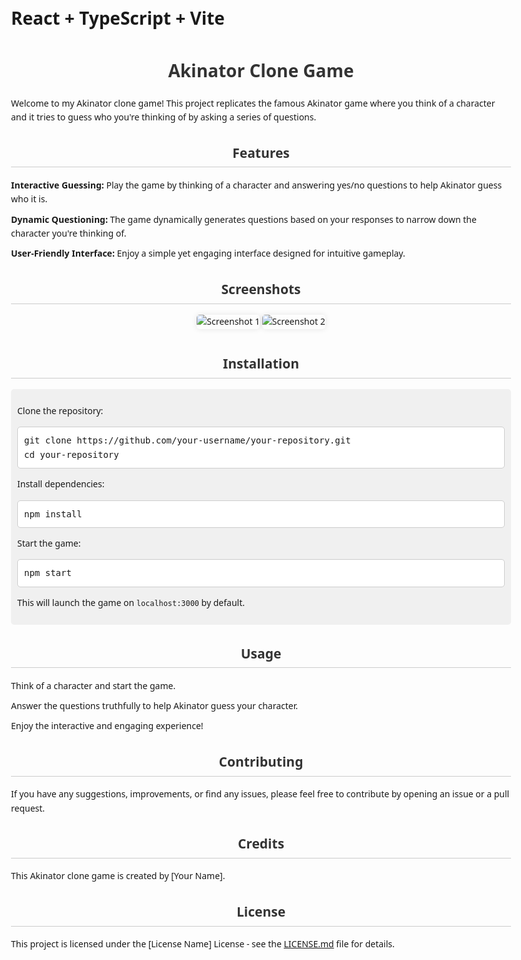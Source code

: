 # React + TypeScript + Vite

<!DOCTYPE html>
<html lang="en">
<head>
<meta charset="UTF-8">
<meta name="viewport" content="width=device-width, initial-scale=1.0">
</head>
<body style="font-family: 'Segoe UI', Tahoma, Geneva, Verdana, sans-serif; line-height: 1.6; margin: 20px; max-width: 800px; margin-left: auto; margin-right: auto;">

<h1 style="color: #333; text-align: center;">Akinator Clone Game</h1>

<p style="margin-bottom: 20px;">Welcome to my Akinator clone game! This project replicates the famous Akinator game where you think of a character and it tries to guess who you're thinking of by asking a series of questions.</p>

<h2 style="color: #333; text-align: center; border-bottom: 1px solid #ccc; padding-bottom: 5px;">Features</h2>

<ul style="list-style-type: none; padding: 0;">
  <li style="margin-bottom: 10px;"><strong>Interactive Guessing:</strong> Play the game by thinking of a character and answering yes/no questions to help Akinator guess who it is.</li>
  <li style="margin-bottom: 10px;"><strong>Dynamic Questioning:</strong> The game dynamically generates questions based on your responses to narrow down the character you're thinking of.</li>
  <li style="margin-bottom: 10px;"><strong>User-Friendly Interface:</strong> Enjoy a simple yet engaging interface designed for intuitive gameplay.</li>
</ul>

<h2 style="color: #333; text-align: center; border-bottom: 1px solid #ccc; padding-bottom: 5px;">Screenshots</h2>

<div style="text-align: center;">
  <img src="screenshot1.png" alt="Screenshot 1" style="max-width: 100%; border-radius: 5px; box-shadow: 0 0 10px rgba(0, 0, 0, 0.1); margin-bottom: 10px;">
  <img src="screenshot2.png" alt="Screenshot 2" style="max-width: 100%; border-radius: 5px; box-shadow: 0 0 10px rgba(0, 0, 0, 0.1);">
</div>

<h2 style="color: #333; text-align: center; border-bottom: 1px solid #ccc; padding-bottom: 5px;">Installation</h2>

<div style="background-color: #f0f0f0; padding: 10px; border-radius: 5px;">
  <p>Clone the repository:</p>
  <pre style="background-color: #fff; padding: 10px; border: 1px solid #ccc; border-radius: 5px;">git clone https://github.com/your-username/your-repository.git<br>cd your-repository</pre>
  
  <p>Install dependencies:</p>
  <pre style="background-color: #fff; padding: 10px; border: 1px solid #ccc; border-radius: 5px;">npm install</pre>
  
  <p>Start the game:</p>
  <pre style="background-color: #fff; padding: 10px; border: 1px solid #ccc; border-radius: 5px;">npm start</pre>
  
  <p style="margin-top: 10px;">This will launch the game on <code>localhost:3000</code> by default.</p>
</div>

<h2 style="color: #333; text-align: center; border-bottom: 1px solid #ccc; padding-bottom: 5px;">Usage</h2>

<ul style="list-style-type: none; padding: 0;">
  <li style="margin-bottom: 10px;">Think of a character and start the game.</li>
  <li style="margin-bottom: 10px;">Answer the questions truthfully to help Akinator guess your character.</li>
  <li style="margin-bottom: 10px;">Enjoy the interactive and engaging experience!</li>
</ul>

<h2 style="color: #333; text-align: center; border-bottom: 1px solid #ccc; padding-bottom: 5px;">Contributing</h2>

<p>If you have any suggestions, improvements, or find any issues, please feel free to contribute by opening an issue or a pull request.</p>

<h2 style="color: #333; text-align: center; border-bottom: 1px solid #ccc; padding-bottom: 5px;">Credits</h2>

<ul style="list-style-type: none; padding: 0;">
  <li>This Akinator clone game is created by [Your Name].</li>
</ul>

<h2 style="color: #333; text-align: center; border-bottom: 1px solid #ccc; padding-bottom: 5px;">License</h2>

<p>This project is licensed under the [License Name] License - see the <a href="LICENSE.md">LICENSE.md</a> file for details.</p>

</body>
</html>

